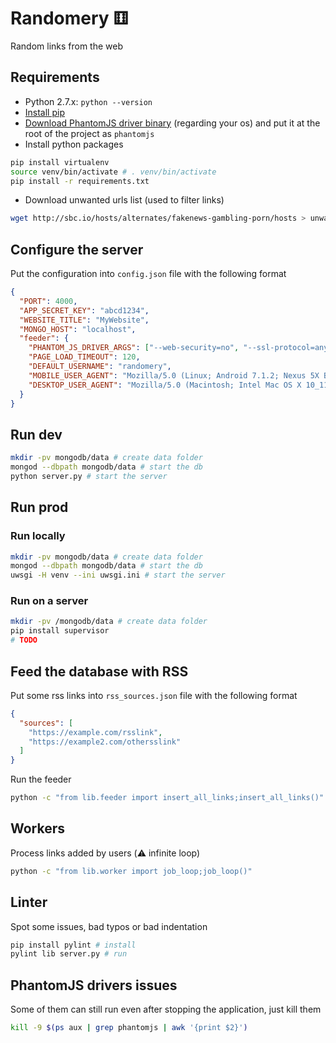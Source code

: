 # Randomery &#9861;
Random links from the web

## Requirements
- Python 2.7.x: `python --version`
- [Install pip](https://pip.pypa.io/en/stable/installing/)
- [Download PhantomJS driver binary](http://phantomjs.org/download.html) (regarding your os) and put it at the root of the project as `phantomjs`
- Install python packages
```bash
pip install virtualenv
source venv/bin/activate # . venv/bin/activate
pip install -r requirements.txt
```
- Download unwanted urls list (used to filter links)
```bash
wget http://sbc.io/hosts/alternates/fakenews-gambling-porn/hosts > unwanted_urls
```

## Configure the server
Put the configuration into `config.json` file with the following format
```json
{
  "PORT": 4000,
  "APP_SECRET_KEY": "abcd1234",
  "WEBSITE_TITLE": "MyWebsite",
  "MONGO_HOST": "localhost",
  "feeder": {
    "PHANTOM_JS_DRIVER_ARGS": ["--web-security=no", "--ssl-protocol=any", "--ignore-ssl-errors=yes"],
    "PAGE_LOAD_TIMEOUT": 120,
    "DEFAULT_USERNAME": "randomery",
    "MOBILE_USER_AGENT": "Mozilla/5.0 (Linux; Android 7.1.2; Nexus 5X Build/N2G48C) AppleWebKit/537.36 (KHTML, like Gecko) Chrome/61.0.3163.98 Mobile Safari/537.36",
    "DESKTOP_USER_AGENT": "Mozilla/5.0 (Macintosh; Intel Mac OS X 10_11_6) AppleWebKit/537.36 (KHTML, like Gecko) Chrome/61.0.3163.100 Safari/537.36"
  }
}
```

## Run dev
```bash
mkdir -pv mongodb/data # create data folder
mongod --dbpath mongodb/data # start the db
python server.py # start the server
```

## Run prod
### Run locally
```bash
mkdir -pv mongodb/data # create data folder
mongod --dbpath mongodb/data # start the db
uwsgi -H venv --ini uwsgi.ini # start the server
```

### Run on a server
```bash
mkdir -pv /mongodb/data # create data folder
pip install supervisor
# TODO
```

## Feed the database with RSS
Put some rss links into `rss_sources.json` file with the following format
```json
{
  "sources": [
    "https://example.com/rsslink",
    "https://example2.com/othersslink"
  ]
}
```

Run the feeder
```bash
python -c "from lib.feeder import insert_all_links;insert_all_links()"
```

## Workers
Process links added by users (:warning: infinite loop)
```bash
python -c "from lib.worker import job_loop;job_loop()"
```

## Linter
Spot some issues, bad typos or bad indentation
```bash
pip install pylint # install
pylint lib server.py # run
```

## PhantomJS drivers issues
Some of them can still run even after stopping the application, just kill them
```bash
kill -9 $(ps aux | grep phantomjs | awk '{print $2}')
```
